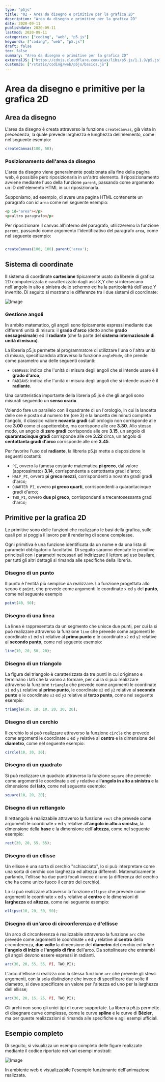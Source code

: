 ```yaml
---
type: "p5js"
title: "02 - Area da disegno e primitive per la grafica 2D"
description: "Area da disegno e primitive per la grafica 2D"
date: 2020-09-11
publishdate: 2020-09-11
lastmod: 2020-09-11
categories: ["coding", "web", "p5.js"]
keywords: ["coding", "web", "p5.js"]
draft: false
toc: false
summary: "Area da disegno e primitive per la grafica 2D"
externalJS: ["https://cdnjs.cloudflare.com/ajax/libs/p5.js/1.1.9/p5.js"]
customJS: ["/static/coding/web/p5js/basics.js"]
---
```


# Area da disegno e primitive per la grafica 2D

## Area da disegno

L'area da disegno è creata attraverso la funzione ``createCanvas``, già vista in precedenza, la quale prevede larghezza e lunghezza dell'elemento, come nel seguente esempio:

```javascript
createCanvas(100, 50);
```

### Posizionamento dell'area da disegno

L'area da disegno viene generalmente posizionata alla fine della pagina web, è possibile però riposizionarla in un'altro elemento. Il riposizionamento avviene mediante l'uso della funzione ``parent``, passando come argomento un ID dell'elemento HTML in cui riposizionarla.

Supponiamo, ad esempio, di avere una pagina HTML contenente un paragrafo con id ``area`` come nel seguente esempio:

```html
<p id="area"></p>
<p>altro paragrafo</p>
```

Per riposizionare il canvas all'interno del paragrafo, utilizzeremo la funzione ``parent``, passando come argomento l'identificativo del paragrafo ``area``, come nel seguente esempio:

```javascript

createCanvas(100, 100).parent('area');
```

## Sistema di coordinate

Il sistema di coordinate **cartesiane** tipicamente usato da librerie di grafica 2D computerizzata è caratterizzato dagli assi X,Y che si intersecano nell'angolo in alto a sinistra dello schermo ed ha la particolarità dell'asse Y invertito. Di seguito si mostrano le differenze tra i due sistemi di coordinate:

![Image](https://p5js.org/assets/learn/coordinate-system-and-shapes/images/drawing-03.svg "p5js - Sistema di coordinate")

### Gestione angoli

In ambito matematico, gli angoli sono tipicamente espressi mediante due differenti unità di misura: il **grado d'arco** (detto anche **grado sessagesimale**) ed il **radiante** (che fa parte del **sistema internazionale di unità di misura**).

La libreria p5.js permette al programmatore di utilizzare l'una o l'altra unità di misura, specificandola attraverso la funzione ``angleMode``, che prende come parametro una delle seguenti costanti:
- ``DEGREES``: indica che l'unità di misura degli angoli che si intende usare è il **grado d'arco**;
- ``RADIANS``: indica che l'unità di misura degli angoli che si intende usare è il **radiante**.

Una caratteristica importante della libreria p5.js è che gli angoli sono misurati seguendo un **senso orario**.

Volendo fare un parallelo con il quadrante di un l'orologio, in cui la lancetta delle ore è posta sul numero tre (ore 3) e la lancetta dei minuti completa l'angolo, il classico valore **novanta gradi** sull'orologio non corrisponde alle ore **3.00** come ci aspetterebbe, ma corrispone alle ore **3.30**. Allo stesso modo, un angolo di **zero gradi** corrisponde alle ore **3.15**, un angolo di **quarantacinque gradi** corrisponde alle ore **3.22** circa, un angolo di **centottanta gradi d'arco** corrisponde alle ore **3.45**.

Per favorire l'uso del **radiante**, la libreria p5.js mette a disposizione le seguenti costanti:
- ``PI``, ovvero la famosa costante matematica **pi greco**, dal valore (approssimato) **3.14**, corrispondente a centottanta gradi d'arco;
- ``HALF_PI``, ovvero **pi greco mezzi**, corrispondenti a novanta gradi gradi d'arco;
- ``QUARTER_PI``, ovvero **pi greco quarti**, corrispondenti a quarantacinque gradi d'arco;
- ``TWO_PI``, ovvero **due pi greco**, corrispondenti a trecentosessanta gradi d'arco;

## Primitive per la grafica 2D

Le primitive sono delle funzioni che realizzano le basi della grafica, sulle quali poi si poggia il lavoro per il rendering di scene complesse.

Ogni primitiva è una funzione identificata da un nome e da una lista di parametri obbligatori o facoltativi. Di seguito saranno elencate le primitive principali con i parametri necessari ad indirizzare il lettore ad uso basilare, per tutti gli altri dettagli si rimanda alle specifiche della libreria.

### Disegno di un punto

Il punto è l'entità più semplice da realizzare. La funzione progettata allo scopo è ``point``, che prevede come argomenti le coordinate ``x`` ed ``y`` del **punto**, come nel seguente esempio

```javascript
point(40, 50);
```

### Disegno di una linea

La linea è rappresentata da un segmento che unisce due punti, per cui la si può realizzare attraverso la funzione ``line`` che prevede come argomenti le coordinate ``x1`` ed ``y1`` relative al **primo punto** e le coordinate ``x2`` ed ``y2`` relative al **secondo punto**, come nel seguente esempio:

```javascript
line(10, 20, 50, 20);
```

### Disegno di un triangolo

La figura del triangolo è caratterizzata da tre punti in cui originano e terminano i lati che la vanno a formare, per cui la si può realizzare attraverso la funzione ``triangle`` che prevede come argomenti le coordinate ``x1`` ed ``y1`` relative al **primo punto**, le coordinate ``x2`` ed ``y2`` relative al **secondo punto** e  le coordinate ``x3`` ed ``y3`` relative al **terzo punto**, come nel seguente esempio:

```javascript
triangle(10, 10, 10, 20, 20, 20);
```

### Disegno di un cerchio

Il cerchio lo si può realizzare attraverso la funzione ``circle`` che prevede come argomenti le coordinate ``x`` ed ``y`` relative al **centro** e la dimensione del **diametro**, come nel seguente esempio:

```javascript
circle(10, 20, 20);
```

### Disegno di un quadrato

Si può realizzare un quadrato attraverso la funzione ``square`` che prevede come argomenti le coordinate ``x`` ed ``y`` relative all'**angolo in alto a sinistra** e la dimensione del **lato**, come nel seguente esempio:

```javascript
square(10, 20, 20);
```

### Disegno di un rettangolo

Il rettangolo è realizzabile attraverso la funzione ``rect`` che prevede come argomenti le coordinate ``x`` ed ``y`` relative all'**angolo in alto a sinistra**, la dimensione della **base** e la dimensione dell'**altezza**, come nel seguente esempio:

```javascript
rect(30, 20, 55, 55);
```

### Disegno di un ellisse

Un ellisse è una sorta di cerchio "schiacciato", lo si può interpretare come una sorta di cerchio con larghezza ed altezza differenti. Matematicamente parlando, l'ellisse ha due punti focali invece di uno (a differenza del cerchio che ha come unico fuoco il centro del cerchio).

Lo si può realizzare attraverso la funzione ``ellipse`` che prevede come argomenti le coordinate ``x`` ed ``y`` relative al **centro** e le dimensioni di **larghezza** ed **altezza**, come nel seguente esempio:

```javascript
ellipse(10, 20, 50, 50);
```

### Disegno di un'arco di circonferenza e d'ellisse

Un arco di circonferenza è realizzabile attraverso la funzione ``arc`` che prevede come argomenti le coordinate ``x`` ed ``y`` relative al **centro** della circonferenza, **due volte** la dimensione del **diametro** del cerchio ed infine **l'angolo di inizio** e **l'angolo di fine** dell'arco. Da sottolineare che entrambi gli angoli devono essere espressi in radianti.
 
```javascript
arc(30, 20, 55, 55, PI, TWO_PI);
```

L'arco d'ellisse si realizza con la stessa funzione ``arc`` che prevede gli stessi argomenti, con la sola distinzione che invece di specificare due volte il diametro, si deve specificare un valore per l'altezza ed uno per la larghezza dell'ellisse;

```javascript
arc(30, 20, 15, 25, PI, TWO_PI);
```

Gli archi non sono gli unici tipi di curve supportate. La libreria p5.js permette di disegnare curve complesse, come le curve **spline** e le curve di **Bézier**, ma per queste realizzazioni si rimanda alle specifiche e agli esempi ufficiali.

## Esempio completo

Di seguito, si visualizza un esempio completo delle figure realizzate mediante il codice riportato nei vari esempi mostrati:

![Image](/static/coding/web/p5js/OnlineEditor.png "p5js - Editor online")

In ambiente web è visualizzabile l'esempio funzionante dell'animazione realizzata.

<div id="basics"</div>
